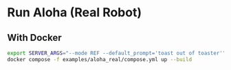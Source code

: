 # Run Aloha (Real Robot)

## With Docker

```bash
export SERVER_ARGS="--mode REF --default_prompt='toast out of toaster'"
docker compose -f examples/aloha_real/compose.yml up --build
```
